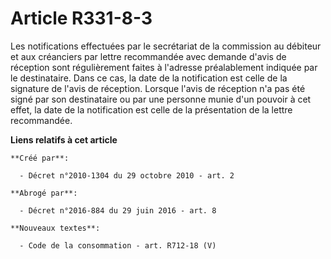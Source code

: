 # Article R331-8-3

Les notifications effectuées par le secrétariat de la commission au débiteur et aux créanciers par lettre recommandée avec
demande d'avis de réception sont régulièrement faites à l'adresse préalablement indiquée par le destinataire. Dans ce cas, la
date de la notification est celle de la signature de l'avis de réception. Lorsque l'avis de réception n'a pas été signé par
son destinataire ou par une personne munie d'un pouvoir à cet effet, la date de la notification est celle de la présentation
de la lettre recommandée.

**Liens relatifs à cet article**

	**Créé par**:

	  - Décret n°2010-1304 du 29 octobre 2010 - art. 2

	**Abrogé par**:

	  - Décret n°2016-884 du 29 juin 2016 - art. 8

	**Nouveaux textes**:

	  - Code de la consommation - art. R712-18 (V)
